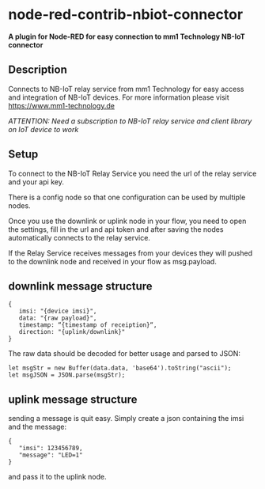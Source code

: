 # node-red-contrib-nbiot-connector

__A plugin for Node-RED for easy connection to mm1 Technology NB-IoT connector__

## Description

Connects to NB-IoT relay service from mm1 Technology for easy access and integration of NB-IoT devices.
For more information please visit https://www.mm1-technology.de

*ATTENTION: Need a subscription to NB-IoT relay service and client library on IoT device to work*

## Setup

To connect to the NB-IoT Relay Service you need the url of the relay service and your api key.

There is a config node so that one configuration can be used by multiple nodes.

Once you use the downlink or uplink node in your flow, you need to open the settings, fill in the url and api token and after saving the nodes automatically connects to the relay service.

If the Relay Service receives messages from your devices they will pushed to the downlink node and received in your flow as msg.payload.

## downlink message structure

    { 
       imsi: "{device imsi}", 
       data: "{raw payload}", 
       timestamp: “{timestamp of receiption}“,  
       direction: "{uplink/downlink}" 
    }


The raw data should be decoded for better usage and parsed to JSON:

    let msgStr = new Buffer(data.data, 'base64').toString("ascii");
    let msgJSON = JSON.parse(msgStr);
    
    
## uplink message structure

sending a message is quit easy. Simply create a json containing the imsi and the message:

    { 
       "imsi": 123456789,
       "message": "LED=1"
    }
    
and pass it to the uplink node.